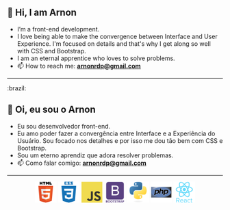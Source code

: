 ## 👋 Hi, I am Arnon

- I’m a front-end development.
- I love being able to make the convergence between Interface and User Experience. I'm focused on details and that's why I get along so well with CSS and Bootstrap.
- I am an eternal apprentice who loves to solve problems.
- 📫 How to reach me: **arnonrdp@gmail.com**

<hr>
:brazil:

## 👋 Oi, eu sou o Arnon</h1>

- Eu sou desenvolvedor front-end.
- Eu amo poder fazer a convergência entre Interface e a Experiência do Usuário. Sou focado nos detalhes e por isso me dou tão bem com CSS e Bootstrap.
- Sou um eterno aprendiz que adora resolver problemas.
- 📫 Como falar comigo: **arnonrdp@gmail.com**

<hr>

<div align="center">
  <img src="https://raw.githubusercontent.com/devicons/devicon/master/icons/html5/html5-original-wordmark.svg" alt="html5" width="50"/>
  <img src="https://raw.githubusercontent.com/devicons/devicon/master/icons/css3/css3-plain-wordmark.svg" alt="css3" width="50"/>
  <img src="https://raw.githubusercontent.com/devicons/devicon/master/icons/javascript/javascript-original.svg" alt="javascript" width="50"/>
  <img src="https://raw.githubusercontent.com/devicons/devicon/master/icons/bootstrap/bootstrap-plain-wordmark.svg" alt="boostrap" width="50"/>
  <img src="https://raw.githubusercontent.com/devicons/devicon/master/icons/python/python-original.svg" alt="python" width="50"/>
  <img src="https://raw.githubusercontent.com/devicons/devicon/master/icons/php/php-original.svg" alt="php" width="50"/>
  <img src="https://raw.githubusercontent.com/devicons/devicon/master/icons/react/react-original-wordmark.svg" alt="react" width="50"/>
</div>
